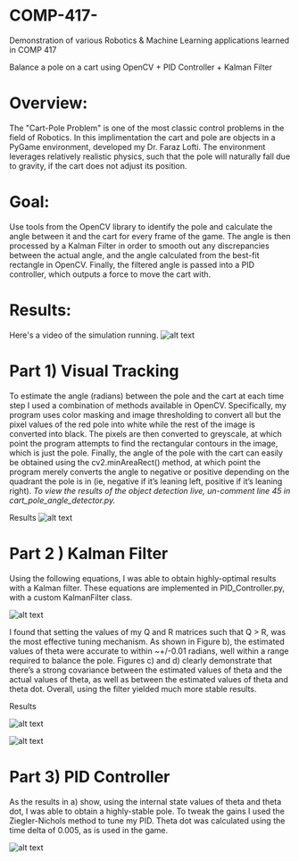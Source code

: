 # COMP-417-
Demonstration of various Robotics &amp; Machine Learning applications learned in COMP 417


Balance a pole on a cart using OpenCV + PID Controller + Kalman Filter

# Overview: 
The "Cart-Pole Problem" is one of the most classic control problems in the field of Robotics. In this implimentation the cart and pole are objects in a PyGame environment, developed my Dr. Faraz Lofti. The environment leverages relatively realistic physics, such that the pole will naturally fall due to gravity, if the cart does not adjust its position.
    
# Goal: 
Use tools from the OpenCV library to identify the pole and calculate the angle between it and the cart for every frame of the game. The angle is then processed by a Kalman Filter in order to smooth out any discrepancies between the actual angle, and the angle calculated from the best-fit rectangle in OpenCV. Finally, the filtered angle is passed into a PID controller, which outputs a force to move the cart with.

# Results: 
Here's a video of the simulation running.
![alt text](https://drive.google.com/file/d/1mG1vOfe_MUsUBLFtzYooBxZO5K3qt7U3/view?usp=share_link)
    
# Part 1) Visual Tracking

To estimate the angle (radians) between the pole and the cart at each time step I used a
combination of methods available in OpenCV. Specifically, my program uses color masking and
image thresholding to convert all but the pixel values of the red pole into white while the rest of
the image is converted into black. The pixels are then converted to greyscale, at which point the
program attempts to find the rectangular contours in the image, which is just the pole. Finally,
the angle of the pole with the cart can easily be obtained using the cv2.minAreaRect() method, at
which point the program merely converts the angle to negative or positive depending on the
quadrant the pole is in (ie, negative if it’s leaning left, positive if it’s leaning right). _To view the
results of the object detection live, un-comment line 45 in cart_pole_angle_detector.py._

Results
![alt text](https://drive.google.com/file/d/1bov-jit8NnrjjB5Rqyn2SyBqHspPqiAj/view?usp=share_link?raw=true)


# Part 2 ) Kalman Filter

Using the following equations, I was able to obtain highly-optimal results with a Kalman filter.
These equations are implemented in PID_Controller.py, with a custom KalmanFilter class.

![alt text](https://drive.google.com/file/d/19jtaiw2K5FNxObOQsfd7Zo6UzLU0Ej_x/view?usp=share_link?raw=true)

I found that setting the values of my Q and R matrices such that Q > R, was the most effective
tuning mechanism. As shown in Figure b), the estimated values of theta were accurate to within
~+/-0.01 radians, well within a range required to balance the pole. Figures c) and d) clearly
demonstrate that there’s a strong covariance between the estimated values of theta and the actual
values of theta, as well as between the estimated values of theta and theta dot. Overall, using the
filter yielded much more stable results.

Results

![alt text](https://drive.google.com/file/d/1oDVocr8-N74Od326a0B_F8qPDU5Dl-ps/view?usp=share_link?raw=true)

![alt text](https://drive.google.com/file/d/1hBU9sLSZ8x7H6YqYDOvXq0ZiUmB0JATt/view?usp=share_link?raw=true)

# Part 3) PID Controller

As the results in a) show, using the internal state values of theta and theta dot, I was able to
obtain a highly-stable pole. To tweak the gains I used the Ziegler-Nichols method to tune my
PID. Theta dot was calculated using the time delta of 0.005, as is used in the game.

![alt text](https://drive.google.com/file/d/1RiJgnYfvUhfZ1I4dMGC_9b7b_p3eYSo8/view?usp=share_link?raw=true)



    
